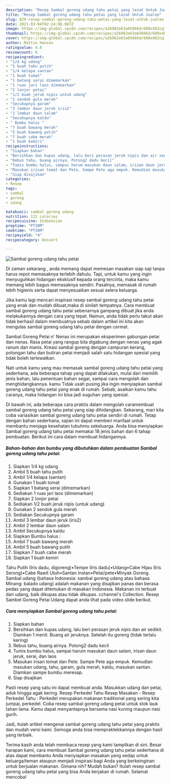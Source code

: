 ```yaml
---
description: "Resep Sambal goreng udang tahu petai yang lezat Untuk Jualan"
title: "Resep Sambal goreng udang tahu petai yang lezat Untuk Jualan"
slug: 829-resep-sambal-goreng-udang-tahu-petai-yang-lezat-untuk-jualan
date: 2021-03-04T02:24:08.087Z
image: https://img-global.cpcdn.com/recipes/a2b962e63a65666d/680x482cq70/sambal-goreng-udang-tahu-petai-foto-resep-utama.jpg
thumbnail: https://img-global.cpcdn.com/recipes/a2b962e63a65666d/680x482cq70/sambal-goreng-udang-tahu-petai-foto-resep-utama.jpg
cover: https://img-global.cpcdn.com/recipes/a2b962e63a65666d/680x482cq70/sambal-goreng-udang-tahu-petai-foto-resep-utama.jpg
author: Mattie Hanson
ratingvalue: 4.8
reviewcount: 6
recipeingredient:
- "1/4 kg udang"
- "5 buah tahu putih"
- "1/4 kelapa santan"
- "1 buah tomat"
- "1 batang serai dimemarkan"
- "1 ruas jari laos dimemarkan"
- "2 lonjor petai"
- "1/2 buah jeruk nipis untuk udang"
- "2 sendok gula merah"
- "Secukupnya garam"
- "3 lembar daun jeruk iris2"
- "2 lembar daun salam"
- "Secukupnya kaldu"
- " Bumbu halus "
- "7 buah bawang merah"
- "5 buah bawang putih"
- "7 buah cabe merah"
- "1 buah kemiri"
recipeinstructions:
- "Siapkan bahan"
- "Bersihkan dan kupas udang, lalu beri perasan jeruk nipis dan air sedikit. Diamkan 1 menit. Buang air jeruknya. Setelah itu goreng (tidak terlalu kering)"
- "Rebus tahu, buang airnya. Potong2 dadu kecil"
- "Tumis bumbu halus, sampai harum masukan daun salam, irisan daun jeruk, serai, dan laos"
- "Masukan irisan tomat dan Pete. Sampe Pete aga empuk. Kemudian masukan udang, tahu, garam, gula merah, kaldu, masukan santan. Diamkan sampe bumbu meresap."
- "Siap disajikan"
categories:
- Resep
tags:
- sambal
- goreng
- udang

katakunci: sambal goreng udang 
nutrition: 122 calories
recipecuisine: Indonesian
preptime: "PT30M"
cooktime: "PT38M"
recipeyield: "4"
recipecategory: Dessert

---
```



![Sambal goreng udang tahu petai](https://img-global.cpcdn.com/recipes/a2b962e63a65666d/680x482cq70/sambal-goreng-udang-tahu-petai-foto-resep-utama.jpg)

Di zaman  sekarang , anda memang dapat memesan masakan siap saji tanpa harus repot memasaknya terlebih dahulu. Tapi, untuk kamu yang ingin menyuguhkan hidangan eksklusif kepada orang tercinta, maka kamu memang lebih bagus memasaknya sendiri. Pasalnya, memasak di rumah lebih higienis serta dapat menyesuaikan sesuai selera keluarga.

Jika kamu lagi mencari inspirasi resep sambal goreng udang tahu petai yang enak dan mudah dibuat,maka di sinilah tempatnya. Cara membuat sambal goreng udang tahu petai  sebenarnya gampang dibuat jika anda melakukannya dengan cara yang tepat. Namun, anda tidak perlu takut akan tidak berhasil dalam membuatnya 
sebab dalam artikel ini kita akan mengulas sambal goreng udang tahu petai dengan cermat.  

Sambal Goreng Petai n&#39; Nenas ini merupakan eksperimen gabungan petai dan nenas. Rasa petai yang rangup bila digabung dengan nenas yang agak ranum dan manis. Kreasi sambal goreng dengan campuran kerang, potongan tahu dan butiran petai menjadi salah satu hidangan spesial yang tidak boleh terlewatkan.

Nah untuk kamu yang mau memasak sambal goreng udang tahu petai yang sederhana, ada beberapa tahap yang dapat dilakukan, mulai dari memilih jenis bahan, lalu penentuan bahan segar, sampai cara mengolah dan menghidangkannya. kamu Tidak usah pusing jika ingin menyiapkan sambal goreng udang tahu petai yang enak di rumah. Sebab, asalkan kamu  tahu caranya, maka hidangan ini bisa jadi suguhan yang spesial.

Di bawah ini, ada beberapa cara praktis  dalam mengolah caramembuat sambal goreng udang tahu petai yang siap dihidangkan. Sekarang, mari kita coba variasikan sambal goreng udang tahu petai sendiri di rumah. Tetap dengan bahan sederhana, sajian ini dapat memberi manfaat untuk membantu menjaga kesehatan tubuhmu sekeluarga. Anda bisa menyiapkan Sambal goreng udang tahu petai memakai 18 jenis bahan dan 6 tahap pembuatan. Berikut ini cara dalam membuat hidangannya.

<!--inarticleads1-->

##### Bahan-bahan dan bumbu yang dibutuhkan dalam pembuatan Sambal goreng udang tahu petai:

1. Siapkan 1/4 kg udang
1. Ambil 5 buah tahu putih
1. Ambil 1/4 kelapa (santan)
1. Gunakan 1 buah tomat
1. Siapkan 1 batang serai (dimemarkan)
1. Sediakan 1 ruas jari laos (dimemarkan)
1. Siapkan 2 lonjor petai
1. Sediakan 1/2 buah jeruk nipis (untuk udang)
1. Gunakan 2 sendok gula merah
1. Sediakan Secukupnya garam
1. Ambil 3 lembar daun jeruk (iris2)
1. Ambil 2 lembar daun salam
1. Ambil Secukupnya kaldu
1. Siapkan  Bumbu halus :
1. Ambil 7 buah bawang merah
1. Ambil 5 buah bawang putih
1. Siapkan 7 buah cabe merah
1. Siapkan 1 buah kemiri


Tahu Putih (Iris dadu, digoreng)•Tempe (Iris dadu)•Udang•Cabe Hijau (Iris Serong)•Cabe Rawit Utuh•Santan Instan•Petai/pete•Minyak Goreng. Sambal udang (bahasa Indonesia: sambal goreng udang atau bahasa Minang: balado udang) adalah makanan yang disajikan panas dan berasa pedas yang dapat ditemukan di masakan Indonesia. Makanan ini terbuat dari udang, baik dikupas atau tidak dikupas. cchannel&#39;s Collection. Resep Sambel Goreng Petai Udang dapat anda lihat pada video slide berikut. 

<!--inarticleads2-->

##### Cara menyiapkan Sambal goreng udang tahu petai:

1. Siapkan bahan
1. Bersihkan dan kupas udang, lalu beri perasan jeruk nipis dan air sedikit. Diamkan 1 menit. Buang air jeruknya. Setelah itu goreng (tidak terlalu kering)
1. Rebus tahu, buang airnya. Potong2 dadu kecil
1. Tumis bumbu halus, sampai harum masukan daun salam, irisan daun jeruk, serai, dan laos
1. Masukan irisan tomat dan Pete. Sampe Pete aga empuk. Kemudian masukan udang, tahu, garam, gula merah, kaldu, masukan santan. Diamkan sampe bumbu meresap.
1. Siap disajikan


Pasti resep yang satu ini dapat membuat anda. Masukkan udang dan petai, aduk hingga agak kering. Resep Perkedel Tahu Resep Masakan - Resep Perkedel Tahu : Perkedel merupakan makanan traditional yang sering kita jumpai, perkedel. Coba resep sambal goreng udang petai untuk stok lauk tahan lama. Kamu dapat menyantapnya bersama nasi kuning maupun nasi gurih. 

Jadi, itulah artikel mengenai  sambal goreng udang tahu petai  yang praktis dan mudah versi kami. Semoga anda bisa mempraktekkannya dengan hasil yang terbaik. 

Terima kasih anda telah membaca resep yang kami tampilkan di sini. Besar harapan kami, cara membuat  Sambal goreng udang tahu petai sederhana di atas dapat membantu Anda menyiapkan masakan yang sedap untuk keluarga/teman ataupun menjadi inspirasi bagi Anda yang berkeinginan untuk berjualan makanan. Gimana nih? Mudah bukan? Itulah resep sambal goreng udang tahu petai yang bisa Anda kerjakan di rumah. Selamat mencoba!

